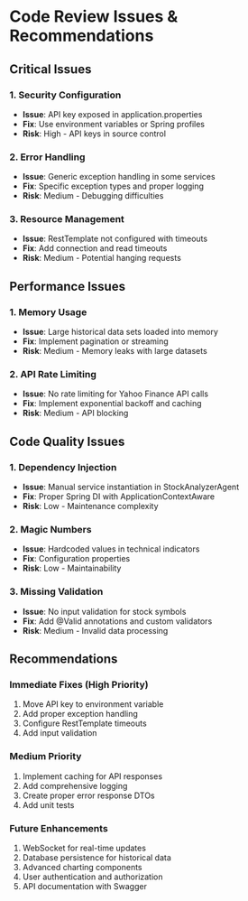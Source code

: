# Code Review Issues & Recommendations

## Critical Issues

### 1. Security Configuration
- **Issue**: API key exposed in application.properties
- **Fix**: Use environment variables or Spring profiles
- **Risk**: High - API keys in source control

### 2. Error Handling
- **Issue**: Generic exception handling in some services
- **Fix**: Specific exception types and proper logging
- **Risk**: Medium - Debugging difficulties

### 3. Resource Management
- **Issue**: RestTemplate not configured with timeouts
- **Fix**: Add connection and read timeouts
- **Risk**: Medium - Potential hanging requests

## Performance Issues

### 1. Memory Usage
- **Issue**: Large historical data sets loaded into memory
- **Fix**: Implement pagination or streaming
- **Risk**: Medium - Memory leaks with large datasets

### 2. API Rate Limiting
- **Issue**: No rate limiting for Yahoo Finance API calls
- **Fix**: Implement exponential backoff and caching
- **Risk**: Medium - API blocking

## Code Quality Issues

### 1. Dependency Injection
- **Issue**: Manual service instantiation in StockAnalyzerAgent
- **Fix**: Proper Spring DI with ApplicationContextAware
- **Risk**: Low - Maintenance complexity

### 2. Magic Numbers
- **Issue**: Hardcoded values in technical indicators
- **Fix**: Configuration properties
- **Risk**: Low - Maintainability

### 3. Missing Validation
- **Issue**: No input validation for stock symbols
- **Fix**: Add @Valid annotations and custom validators
- **Risk**: Medium - Invalid data processing

## Recommendations

### Immediate Fixes (High Priority)
1. Move API key to environment variable
2. Add proper exception handling
3. Configure RestTemplate timeouts
4. Add input validation

### Medium Priority
1. Implement caching for API responses
2. Add comprehensive logging
3. Create proper error response DTOs
4. Add unit tests

### Future Enhancements
1. WebSocket for real-time updates
2. Database persistence for historical data
3. Advanced charting components
4. User authentication and authorization
5. API documentation with Swagger